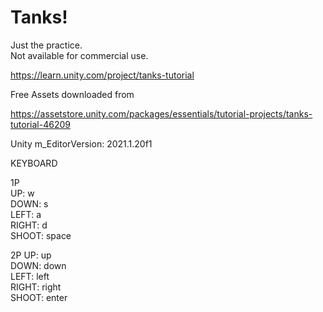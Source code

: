 # Tanks!
  
Just the practice.  
Not available for commercial use.  
  
https://learn.unity.com/project/tanks-tutorial  
  
Free Assets downloaded from  
  
https://assetstore.unity.com/packages/essentials/tutorial-projects/tanks-tutorial-46209  
  
Unity m_EditorVersion:  2021.1.20f1  
  
KEYBOARD  
  
1P  
UP:  w  
DOWN:  s  
LEFT:  a  
RIGHT:  d  
SHOOT: space  
  
2P
UP:  up  
DOWN:  down  
LEFT:  left  
RIGHT:  right  
SHOOT: enter  
  